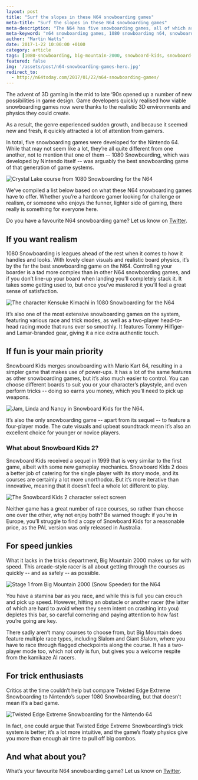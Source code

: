 ```yaml
---
layout: post
title: "Surf the slopes in these N64 snowboarding games"
meta-title: "Surf the slopes in these N64 snowboarding games"
meta-description: "The N64 has five snowboarding games, all of which are unique in their own way. From 1080 Snowboarding to Snowboard Kids, there's something for everyone."
meta-keyword: "n64 snowboarding games, 1080 snowboarding n64, snowboard kids, snowboard kids 2, big mountain 2000, twisted edge extreme snowboarding"
author: "Martin Watts"
date: 2017-1-22 10:00:00 +0100
category: article
tags: [1080-snowboarding, big-mountain-2000, snowboard-kids, snowboard-kids-2, twisted-edge-extreme-snowboarding]
featured: false
img: '/assets/post/n64-snowboarding-games-hero.jpg'
redirect_to:
  - http://n64today.com/2017/01/22/n64-snowboarding-games/
---
```


The advent of 3D gaming in the mid to late ‘90s opened up a number of new possibilities in game design. Game developers quickly realised how viable snowboarding games now were thanks to the realistic 3D environments and physics they could create.

As a result, the genre experienced sudden growth, and because it seemed new and fresh, it quickly attracted a lot of attention from gamers.

In total, five snowboarding games were developed for the Nintendo 64. While that may not seem like a lot, they’re all quite different from one another, not to mention that one of them -- 1080 Snowboarding, which was developed by Nintendo itself -- was arguably the best snowboarding game of that generation of game systems.

![Crystal Lake course from 1080 Snowboarding for the N64](/assets/post/1080-snowboarding-n64-crystal-lake.jpg)

We’ve compiled a list below based on what these N64 snowboarding games have to offer. Whether you’re a hardcore gamer looking for challenge or realism, or someone who enjoys the funner, lighter side of gaming, there really is something for everyone here.

Do you have a favourite N64 snowboarding game? Let us know on [Twitter](www.twitter.com/n64gamers).

## If you want realism ##

1080 Snowboarding is leagues ahead of the rest when it comes to how it handles and looks. With lovely clean visuals and realistic board physics, it’s by the far the best snowboarding game on the N64. Controlling your boarder is a tad more complex than in other N64 snowboarding games, and if you don’t line-up your board when landing you’ll completely stack it. It takes some getting used to, but once you’ve mastered it you’ll feel a great sense of satisfaction.

![The character Kensuke Kimachi in 1080 Snowboarding for the N64](/assets/post/1080-snowboarding-kensuke-kimachi.jpg)

It’s also one of the most extensive snowboarding games on the system, featuring various race and trick modes, as well as a two-player head-to-head racing mode that runs ever so smoothly. It features Tommy Hilfiger- and Lamar-branded gear, giving it a nice extra authentic touch.

## If fun is your main priority ##

Snowboard Kids merges snowboarding with Mario Kart 64, resulting in a simpler game that makes use of power-ups. It has a lot of the same features as other snowboarding games, but it’s also much easier to control. You can choose different boards to suit you or your character’s playstyle, and even perform tricks -- doing so earns you money, which you’ll need to pick up weapons.

![Jam, Linda and Nancy in Snowboard Kids for the N64.](/assets/post/snowboard-kids-n64-jam-linda-nancy.jpg)

It’s also the only snowboarding game -- apart from its sequel -- to feature a four-player mode. The cute visuals and upbeat soundtrack mean it’s also an excellent choice for younger or novice players.

### What about Snowboard Kids 2? ###

Snowboard Kids received a sequel in 1999 that is very similar to the first game, albeit with some new gameplay mechanics. Snowboard Kids 2 does a better job of catering for the single player with its story mode, and its courses are certainly a lot more unorthodox. But it’s more iterative than innovative, meaning that it doesn’t feel a whole lot different to play.

![The Snowboard Kids 2 character select screen](/assets/post/snowboard-kids-2-character-select.jpg)

Neither game has a great number of race courses, so rather than choose one over the other, why not enjoy both? Be warned though: if you’re in Europe, you’ll struggle to find a copy of Snowboard Kids for a reasonable price, as the PAL version was only released in Australia.

## For speed junkies ##

What it lacks in the tricks department, Big Mountain 2000 makes up for with speed. This arcade-style racer is all about getting through the courses as quickly -- and as safely -- as possible.

![Stage 1 from Big Mountain 2000 (Snow Speeder) for the N64](/assets/post/big-mountain-2000-stage-1.jpg)

You have a stamina bar as you race, and while this is full you can crouch and pick up speed. However, hitting an obstacle or another racer (the latter of which are hard to avoid when they seem intent on crashing into you) depletes this bar, so careful cornering and paying attention to how fast you’re going are key.

There sadly aren’t many courses to choose from, but Big Mountain does feature multiple race types, including Slalom and Giant Slalom, where you have to race through flagged checkpoints along the course. It has a two-player mode too, which not only is fun, but gives you a welcome respite from the kamikaze AI racers.

## For trick enthusiasts ##

Critics at the time couldn’t help but compare Twisted Edge Extreme Snowboarding to Nintendo’s super 1080 Snowboarding, but that doesn’t mean it’s a bad game.

![Twisted Edge Extreme Snowboarding for the Nintendo 64](/assets/post/twisted-edge-extreme-snowboarding-race.jpg)

In fact, one could argue that Twisted Edge Extreme Snowboarding’s trick system is better; it’s a lot more intuitive, and the game’s floaty physics give you more than enough air time to pull off big combos.

## And what about you? ##

What’s your favourite N64 snowboarding game? Let us know on [Twitter](www.twitter.com/n64gamers).
